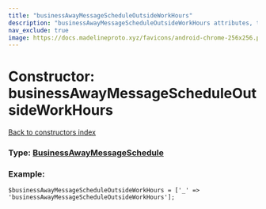 ```yaml
---
title: "businessAwayMessageScheduleOutsideWorkHours"
description: "businessAwayMessageScheduleOutsideWorkHours attributes, type and example"
nav_exclude: true
image: https://docs.madelineproto.xyz/favicons/android-chrome-256x256.png
---
```

# Constructor: businessAwayMessageScheduleOutsideWorkHours  
[Back to constructors index](/API_docs/constructors/index.html)






### Type: [BusinessAwayMessageSchedule](/API_docs/types/BusinessAwayMessageSchedule.html)


### Example:

```
$businessAwayMessageScheduleOutsideWorkHours = ['_' => 'businessAwayMessageScheduleOutsideWorkHours'];
```  
